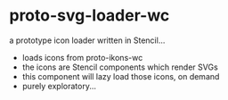 # proto-svg-loader-wc

a prototype icon loader written in Stencil...

- loads icons from proto-ikons-wc
- the icons are Stencil components which render SVGs
- this component will lazy load those icons, on demand
- purely exploratory...

